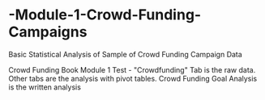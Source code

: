 # -Module-1-Crowd-Funding-Campaigns
Basic Statistical Analysis of Sample of Crowd Funding Campaign Data

Crowd Funding Book Module 1 Test - "Crowdfunding" Tab is the raw data. Other tabs are the analysis with pivot tables.
Crowd Funding Goal Analysis is the written analysis



